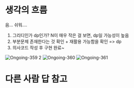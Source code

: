 # 생각의 흐름
음... 쉬워....
1. 그리디인가 dp인가? N이 매우 작은 걸 보면, dp일 가능성이 높음
2. 부분문제 존재한다는 것 확인 + 재활용 가능함을 확인 => dp
3. 의사코드 작성 후 구현 완료~

![Ongoing-359 2](https://github.com/user-attachments/assets/52f5c0a9-d143-484b-9177-fdfb64fdb5b7)
![Ongoing-360](https://github.com/user-attachments/assets/11179450-59e6-4daf-b7f9-8b41538b48ff)
![Ongoing-361](https://github.com/user-attachments/assets/9bb5d5ba-7d31-4edf-a79d-9b5205acc0c0)

# 다른 사람 답 참고

